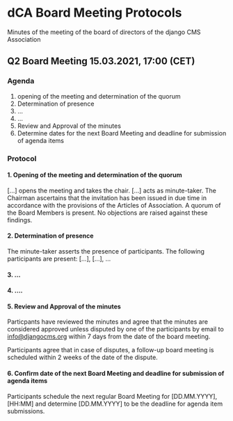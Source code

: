# dCA Board Meeting Protocols

Minutes of the meeting of the board of directors of the django CMS Association

## Q2 Board Meeting 15.03.2021, 17:00 (CET)

### Agenda

1. opening of the meeting and determination of the quorum
2. Determination of presence
3. ...
4. ...
5. Review and Approval of the minutes 
6. Determine dates for the next Board Meeting and deadline for submission of agenda items

### Protocol

#### 1. Opening of the meeting and determination of the quorum
[...] opens the meeting and takes the chair. [...] acts as minute-taker. The Chairman ascertains that the invitation has been issued in due time in accordance with the provisions of the Articles of Association. 
A quorum of the Board Members is present. No objections are raised against these findings. 

#### 2. Determination of presence

The minute-taker asserts the presence of participants. The following participants are present: [...], [...], ...


#### 3. ...


#### 4. ....


#### 5. Review and Approval of the minutes 

Particpants have reviewed the minutes and agree that the minutes are considered approved unless disputed by one of the participants by email to info@djangocms.org within 7 days from the date of the board meeting. 

Participants agree that in case of disputes, a follow-up board meeting is scheduled within 2 weeks of the date of the dispute.

#### 6. Confirm date of the next Board Meeting and deadline for submission of agenda items

Participants schedule the next regular Board Meeting for [DD.MM.YYYY], [HH:MM] and determine [DD.MM.YYYY] to be the deadline for agenda item submissions.